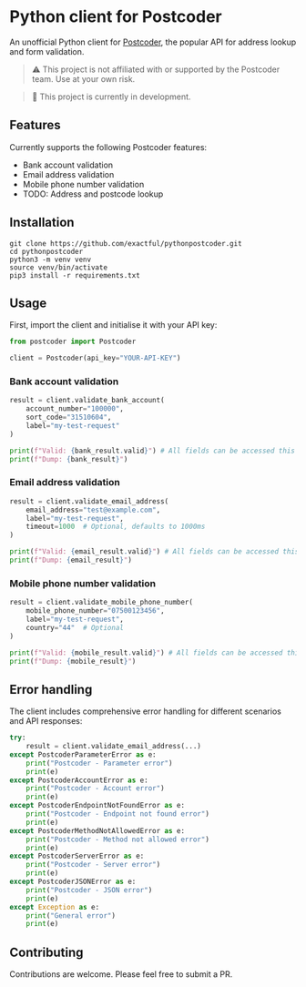 # Python client for Postcoder

An unofficial Python client for [Postcoder](https://postcoder.com), the popular API for address lookup and form validation.

> ⚠️ This project is not affiliated with or supported by the Postcoder team. Use at your own risk.

> 🚧 This project is currently in development.

## Features

Currently supports the following Postcoder features:

- Bank account validation
- Email address validation
- Mobile phone number validation
- TODO: Address and postcode lookup

## Installation

```
git clone https://github.com/exactful/pythonpostcoder.git
cd pythonpostcoder
python3 -m venv venv
source venv/bin/activate
pip3 install -r requirements.txt
```

## Usage

First, import the client and initialise it with your API key:

```python
from postcoder import Postcoder

client = Postcoder(api_key="YOUR-API-KEY")
```

### Bank account validation

```python
result = client.validate_bank_account(
    account_number="100000",
    sort_code="31510604",
    label="my-test-request"
)

print(f"Valid: {bank_result.valid}") # All fields can be accessed this way
print(f"Dump: {bank_result}")
```

### Email address validation

```python
result = client.validate_email_address(
    email_address="test@example.com",
    label="my-test-request",
    timeout=1000  # Optional, defaults to 1000ms
)

print(f"Valid: {email_result.valid}") # All fields can be accessed this way
print(f"Dump: {email_result}")
```

### Mobile phone number validation

```python
result = client.validate_mobile_phone_number(
    mobile_phone_number="07500123456",
    label="my-test-request",
    country="44"  # Optional
)

print(f"Valid: {mobile_result.valid}") # All fields can be accessed this way
print(f"Dump: {mobile_result}")
```

## Error handling

The client includes comprehensive error handling for different scenarios and API responses:

```python
try:
    result = client.validate_email_address(...)
except PostcoderParameterError as e:
    print("Postcoder - Parameter error")
    print(e)
except PostcoderAccountError as e:
    print("Postcoder - Account error")
    print(e)
except PostcoderEndpointNotFoundError as e:
    print("Postcoder - Endpoint not found error")
    print(e)
except PostcoderMethodNotAllowedError as e:
    print("Postcoder - Method not allowed error")
    print(e)
except PostcoderServerError as e:
    print("Postcoder - Server error")
    print(e)
except PostcoderJSONError as e:
    print("Postcoder - JSON error")
    print(e)
except Exception as e:
    print("General error")
    print(e)
```

## Contributing

Contributions are welcome. Please feel free to submit a PR.
